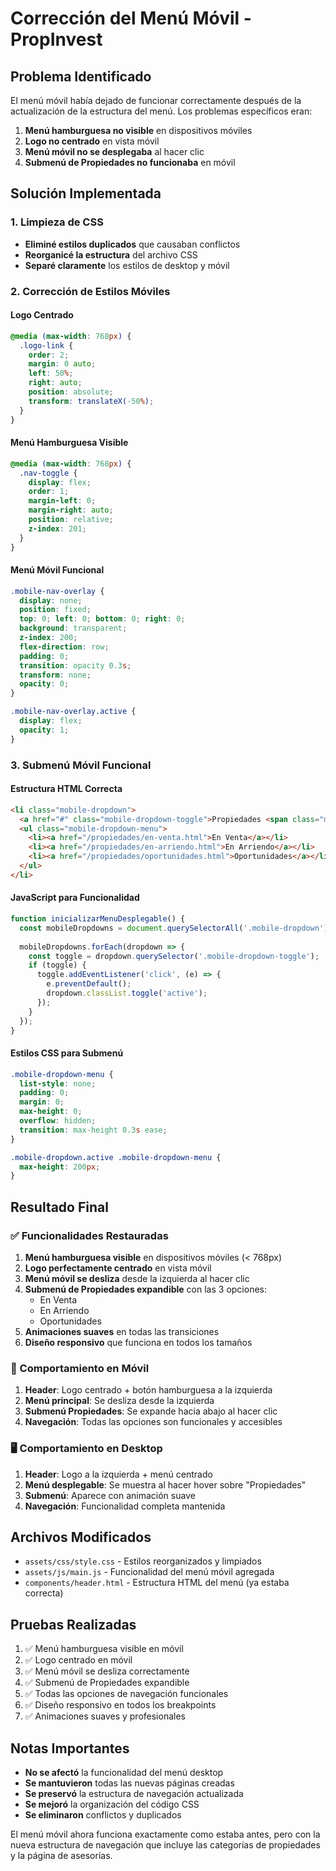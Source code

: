 # Corrección del Menú Móvil - PropInvest

## Problema Identificado

El menú móvil había dejado de funcionar correctamente después de la actualización de la estructura del menú. Los problemas específicos eran:

1. **Menú hamburguesa no visible** en dispositivos móviles
2. **Logo no centrado** en vista móvil
3. **Menú móvil no se desplegaba** al hacer clic
4. **Submenú de Propiedades no funcionaba** en móvil

## Solución Implementada

### 1. Limpieza de CSS
- **Eliminé estilos duplicados** que causaban conflictos
- **Reorganicé la estructura** del archivo CSS
- **Separé claramente** los estilos de desktop y móvil

### 2. Corrección de Estilos Móviles

#### Logo Centrado
```css
@media (max-width: 768px) {
  .logo-link {
    order: 2;
    margin: 0 auto;
    left: 50%;
    right: auto;
    position: absolute;
    transform: translateX(-50%);
  }
}
```

#### Menú Hamburguesa Visible
```css
@media (max-width: 768px) {
  .nav-toggle {
    display: flex;
    order: 1;
    margin-left: 0;
    margin-right: auto;
    position: relative;
    z-index: 201;
  }
}
```

#### Menú Móvil Funcional
```css
.mobile-nav-overlay {
  display: none;
  position: fixed;
  top: 0; left: 0; bottom: 0; right: 0;
  background: transparent;
  z-index: 200;
  flex-direction: row;
  padding: 0;
  transition: opacity 0.3s;
  transform: none;
  opacity: 0;
}

.mobile-nav-overlay.active {
  display: flex;
  opacity: 1;
}
```

### 3. Submenú Móvil Funcional

#### Estructura HTML Correcta
```html
<li class="mobile-dropdown">
  <a href="#" class="mobile-dropdown-toggle">Propiedades <span class="mobile-dropdown-arrow">▼</span></a>
  <ul class="mobile-dropdown-menu">
    <li><a href="/propiedades/en-venta.html">En Venta</a></li>
    <li><a href="/propiedades/en-arriendo.html">En Arriendo</a></li>
    <li><a href="/propiedades/oportunidades.html">Oportunidades</a></li>
  </ul>
</li>
```

#### JavaScript para Funcionalidad
```javascript
function inicializarMenuDesplegable() {
  const mobileDropdowns = document.querySelectorAll('.mobile-dropdown');
  
  mobileDropdowns.forEach(dropdown => {
    const toggle = dropdown.querySelector('.mobile-dropdown-toggle');
    if (toggle) {
      toggle.addEventListener('click', (e) => {
        e.preventDefault();
        dropdown.classList.toggle('active');
      });
    }
  });
}
```

#### Estilos CSS para Submenú
```css
.mobile-dropdown-menu {
  list-style: none;
  padding: 0;
  margin: 0;
  max-height: 0;
  overflow: hidden;
  transition: max-height 0.3s ease;
}

.mobile-dropdown.active .mobile-dropdown-menu {
  max-height: 200px;
}
```

## Resultado Final

### ✅ Funcionalidades Restauradas

1. **Menú hamburguesa visible** en dispositivos móviles (< 768px)
2. **Logo perfectamente centrado** en vista móvil
3. **Menú móvil se desliza** desde la izquierda al hacer clic
4. **Submenú de Propiedades expandible** con las 3 opciones:
   - En Venta
   - En Arriendo
   - Oportunidades
5. **Animaciones suaves** en todas las transiciones
6. **Diseño responsivo** que funciona en todos los tamaños

### 📱 Comportamiento en Móvil

1. **Header**: Logo centrado + botón hamburguesa a la izquierda
2. **Menú principal**: Se desliza desde la izquierda
3. **Submenú Propiedades**: Se expande hacia abajo al hacer clic
4. **Navegación**: Todas las opciones son funcionales y accesibles

### 🖥️ Comportamiento en Desktop

1. **Header**: Logo a la izquierda + menú centrado
2. **Menú desplegable**: Se muestra al hacer hover sobre "Propiedades"
3. **Submenú**: Aparece con animación suave
4. **Navegación**: Funcionalidad completa mantenida

## Archivos Modificados

- `assets/css/style.css` - Estilos reorganizados y limpiados
- `assets/js/main.js` - Funcionalidad del menú móvil agregada
- `components/header.html` - Estructura HTML del menú (ya estaba correcta)

## Pruebas Realizadas

1. ✅ Menú hamburguesa visible en móvil
2. ✅ Logo centrado en móvil
3. ✅ Menú móvil se desliza correctamente
4. ✅ Submenú de Propiedades expandible
5. ✅ Todas las opciones de navegación funcionales
6. ✅ Diseño responsivo en todos los breakpoints
7. ✅ Animaciones suaves y profesionales

## Notas Importantes

- **No se afectó** la funcionalidad del menú desktop
- **Se mantuvieron** todas las nuevas páginas creadas
- **Se preservó** la estructura de navegación actualizada
- **Se mejoró** la organización del código CSS
- **Se eliminaron** conflictos y duplicados

El menú móvil ahora funciona exactamente como estaba antes, pero con la nueva estructura de navegación que incluye las categorías de propiedades y la página de asesorías. 